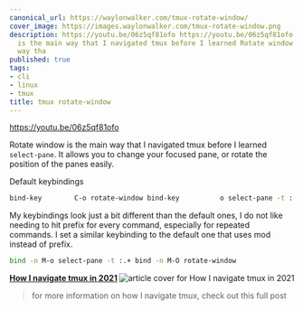 ```yaml
---
canonical_url: https://waylonwalker.com/tmux-rotate-window/
cover_image: https://images.waylonwalker.com/tmux-rotate-window.png
description: https://youtu.be/06z5qf81ofo https://youtu.be/06z5qf81ofo Rotate window
  is the main way that I navigated tmux before I learned Rotate window is the main
  way tha
published: true
tags:
- cli
- linux
- tmux
title: tmux rotate-window
---
```


https://youtu.be/06z5qf81ofo

Rotate window is the main way that I navigated tmux before I learned
`select-pane`.  It allows you to change your focused pane, or rotate the
position of the panes easily.


Default keybindings

``` bash
bind-key        C-o rotate-window bind-key          o select-pane -t :.+
```

My keybindings look just a bit different than the default ones, I do not like needing to hit prefix for every command, especially for repeated commands.  I set a similar keybinding to the default one that uses mod instead of prefix.

``` bash
bind -n M-o select-pane -t :.+ bind -n M-O rotate-window
```


  <div class="onelinelink-wrapper">
      <a class="onelinelink" href="https://waylonwalker.com/tmux-nav-2021/">
          <img style="float: right;" align='right' src="https://images.waylonwalker.com/tmux-nav-2021-og_250x140.png" alt="article cover for 
 How I navigate tmux in 2021
"/>
          <p><strong>
 How I navigate tmux in 2021
</strong></p>
      </a>
  </div>


> for more information on how I navigate tmux, check out this full post